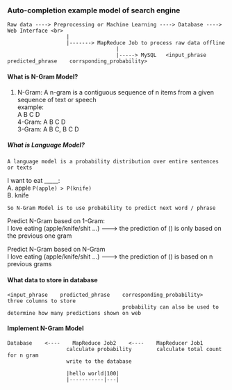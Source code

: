### Auto-completion example model of search engine
    Raw data ----> Preprocessing or Machine Learning ----> Database ----> Web Interface <br>
                       |
                       |-------> MapReduce Job to process raw data offline
                                       |
                                       |-----> MySQL   <input_phrase    predicted_phrase    corrsponding_probability>
                                       
#### What is N-Gram Model?

1. N-Gram: A n-gram is a contiguous sequence of n items from a given sequence
           of text or speech<br>
    example:<br>
    A B C D<br>
    4-Gram: A B C D<br>
    3-Gram: A B C, B C D<br>

##### What is Language Model?
    A language model is a probability distribution over entire sentences or texts

I want to eat _____:<br>
    A. apple `P(apple) > P(knife)` <br>
    B. knife <br>

    So N-Gram Model is to use probability to predict next word / phrase


Predict N-Gram based on 1-Gram: <br>
    I love eating (apple/knife/shit ...) --->  the prediction of () is only based on the previous one gram

Predict N-Gram based on N-Gram <br>
    I love eating (apple/knife/shit ...) ---> the prediction of () is based on n previous grams <br>
    
                                       
#### What data to store in database
    <input_phrase    predicted_phrase    corresponding_probability>   three columns to store
                                         probability can also be used to determine how many predictions shown on web
                                         

#### Implement N-Gram Model
    Database    <----    MapReduce Job2    <----    MapReducer Job1
                       calculate probability        calculate total count for n gram
                       write to the database 
                       
                       |hello world|100|
                       |-----------|---|

       
    
